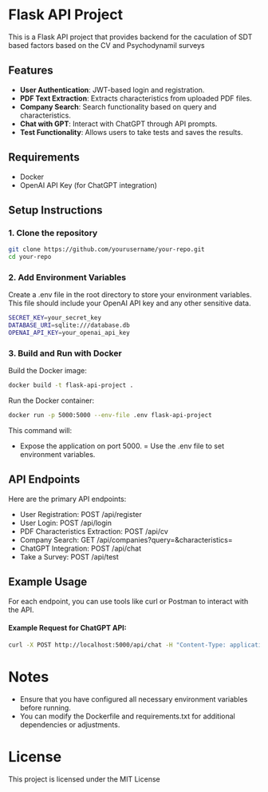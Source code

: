 # Flask API Project

This is a Flask API project that provides backend for the caculation of SDT based factors based on the CV and Psychodynamil surveys

## Features
- **User Authentication**: JWT-based login and registration.
- **PDF Text Extraction**: Extracts characteristics from uploaded PDF files.
- **Company Search**: Search functionality based on query and characteristics.
- **Chat with GPT**: Interact with ChatGPT through API prompts.
- **Test Functionality**: Allows users to take tests and saves the results.

## Requirements

- Docker
- OpenAI API Key (for ChatGPT integration)

## Setup Instructions

### 1. Clone the repository

```bash
git clone https://github.com/yourusername/your-repo.git
cd your-repo
```

### 2. Add Environment Variables
Create a .env file in the root directory to store your environment variables. This file should include your OpenAI API key and any other sensitive data.

```bash
SECRET_KEY=your_secret_key
DATABASE_URI=sqlite:///database.db
OPENAI_API_KEY=your_openai_api_key
```

### 3. Build and Run with Docker
Build the Docker image:

```bash
docker build -t flask-api-project .
```

Run the Docker container:

```bash
docker run -p 5000:5000 --env-file .env flask-api-project
```
This command will:
- Expose the application on port 5000.
= Use the .env file to set environment variables.

## API Endpoints
Here are the primary API endpoints:

- User Registration: POST /api/register
- User Login: POST /api/login
- PDF Characteristics Extraction: POST /api/cv
- Company Search: GET /api/companies?query=<query>&characteristics=<characteristics>
- ChatGPT Integration: POST /api/chat
- Take a Survey: POST /api/test

## Example Usage
For each endpoint, you can use tools like curl or Postman to interact with the API.

#### Example Request for ChatGPT API:

```bash
curl -X POST http://localhost:5000/api/chat -H "Content-Type: application/json" -d '{"prompt": "Explain the importance of teamwork"}'
```

# Notes
- Ensure that you have configured all necessary environment variables before running.
- You can modify the Dockerfile and requirements.txt for additional dependencies or adjustments.

# License
This project is licensed under the MIT License
